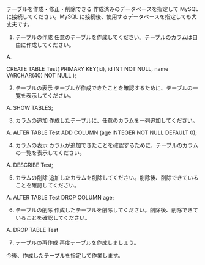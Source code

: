 テーブルを作成・修正・削除できる
作成済みのデータベースを指定して MySQL に接続してください。MySQL に接続後、使用するデータベースを指定しても大丈夫です。

1. テーブルの作成
任意のテーブルを作成してください。テーブルのカラムは自由に作成してください。

A. 

CREATE TABLE Test(
  PRIMARY KEY(id),
       id INT NOT NULL,
     name VARCHAR(40) NOT NULL
);

2. テーブルの表示
テーブルが作成できたことを確認するために、テーブルの一覧を表示してください。

A. SHOW TABLES;

3. カラムの追加
作成したテーブルに、任意のカラムを一列追加してください。

A. ALTER TABLE Test ADD COLUMN (age INTEGER NOT NULL DEFAULT 0);

4. カラムの表示
カラムが追加できたことを確認するために、テーブルのカラムの一覧を表示してください。

A. DESCRIBE Test;

5. カラムの削除
追加したカラムを削除してください。削除後、削除できていることを確認してください。

A. ALTER TABLE Test DROP COLUMN age;

6. テーブルの削除
作成したテーブルを削除してください。削除後、削除できていることを確認してください。

A. DROP TABLE Test

7. テーブルの再作成
再度テーブルを作成しましょう。

今後、作成したテーブルを指定して作業します。